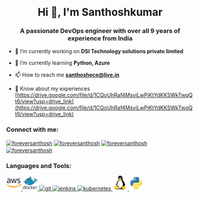 <h1 align="center">Hi 👋, I'm Santhoshkumar</h1>
<h3 align="center">A passionate DevOps engineer with over all 9 years of experience from India</h3>

- 🔭 I’m currently working on **DSI Technology solutions private limited**

- 🌱 I’m currently learning **Python, Azure**


- 📫 How to reach me **santhoshece@live.in** 

- 📄 Know about my experiences [https://drive.google.com/file/d/1CQoUhRaf4MsviLwPiKtYdKKSWkTwqQt6/view?usp=drive_link](https://drive.google.com/file/d/1CQoUhRaf4MsviLwPiKtYdKKSWkTwqQt6/view?usp=drive_link)

<h3 align="left">Connect with me:</h3>
<p align="left">
<a href="https://twitter.com/foreversanthosh" target="blank"><img align="center" src="https://raw.githubusercontent.com/rahuldkjain/github-profile-readme-generator/master/src/images/icons/Social/twitter.svg" alt="foreversanthosh" height="30" width="40" /></a>
<a href="https://linkedin.com/in/foreversanthosh" target="blank"><img align="center" src="https://raw.githubusercontent.com/rahuldkjain/github-profile-readme-generator/master/src/images/icons/Social/linked-in-alt.svg" alt="foreversanthosh" height="30" width="40" /></a>
<a href="https://fb.com/foreversanthosh" target="blank"><img align="center" src="https://raw.githubusercontent.com/rahuldkjain/github-profile-readme-generator/master/src/images/icons/Social/facebook.svg" alt="foreversanthosh" height="30" width="40" /></a>
<a href="https://instagram.com/foreversanthosh" target="blank"><img align="center" src="https://raw.githubusercontent.com/rahuldkjain/github-profile-readme-generator/master/src/images/icons/Social/instagram.svg" alt="foreversanthosh" height="30" width="40" /></a>
</p>

<h3 align="left">Languages and Tools:</h3>
<p align="left"> <a href="https://aws.amazon.com" target="_blank" rel="noreferrer"> <img src="https://raw.githubusercontent.com/devicons/devicon/master/icons/amazonwebservices/amazonwebservices-original-wordmark.svg" alt="aws" width="40" height="40"/> </a> <a href="https://www.docker.com/" target="_blank" rel="noreferrer"> <img src="https://raw.githubusercontent.com/devicons/devicon/master/icons/docker/docker-original-wordmark.svg" alt="docker" width="40" height="40"/> </a> <a href="https://git-scm.com/" target="_blank" rel="noreferrer"> <img src="https://www.vectorlogo.zone/logos/git-scm/git-scm-icon.svg" alt="git" width="40" height="40"/> </a> <a href="https://www.jenkins.io" target="_blank" rel="noreferrer"> <img src="https://www.vectorlogo.zone/logos/jenkins/jenkins-icon.svg" alt="jenkins" width="40" height="40"/> </a> <a href="https://kubernetes.io" target="_blank" rel="noreferrer"> <img src="https://www.vectorlogo.zone/logos/kubernetes/kubernetes-icon.svg" alt="kubernetes" width="40" height="40"/> </a> <a href="https://www.linux.org/" target="_blank" rel="noreferrer"> <img src="https://raw.githubusercontent.com/devicons/devicon/master/icons/linux/linux-original.svg" alt="linux" width="40" height="40"/> </a> <a href="https://www.python.org" target="_blank" rel="noreferrer"> <img src="https://raw.githubusercontent.com/devicons/devicon/master/icons/python/python-original.svg" alt="python" width="40" height="40"/> </a> </p>
